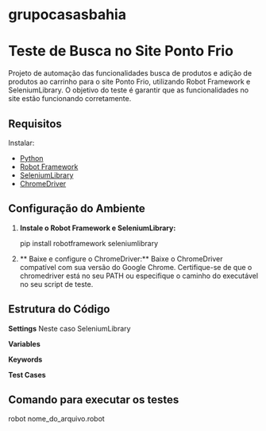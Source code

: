 # grupocasasbahia

# Teste de Busca no Site Ponto Frio
Projeto de automação das funcionalidades busca de produtos e adição de produtos ao carrinho para o site Ponto Frio, utilizando Robot Framework e SeleniumLibrary. O objetivo do teste é garantir que as funcionalidades no site estão funcionando corretamente.


## Requisitos

Instalar:
- [Python](https://www.python.org/downloads/)
- [Robot Framework](https://robotframework.org/#installing)
- [SeleniumLibrary](https://github.com/robotframework/SeleniumLibrary)
- [ChromeDriver](https://sites.google.com/chromium.org/driver/)


## Configuração do Ambiente

1. **Instale o Robot Framework e SeleniumLibrary:**

     pip install robotframework seleniumlibrary
   
2. ** Baixe e configure o ChromeDriver:**
Baixe o ChromeDriver compatível com sua versão do Google Chrome.
Certifique-se de que o chromedriver está no seu PATH ou especifique o caminho do executável no seu script de teste.

## Estrutura do Código
**Settings**
Neste caso SeleniumLibrary

**Variables**

**Keywords**

**Test Cases**

## Comando para executar os testes
robot nome_do_arquivo.robot
